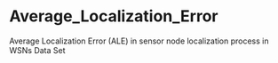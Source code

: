 # Average_Localization_Error
 Average Localization Error (ALE) in sensor node localization process in WSNs Data Set 

